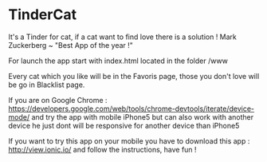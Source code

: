 # TinderCat
It's a Tinder for cat, if a cat want to find love there is a solution ! Mark Zuckerberg ~ "Best App of the year !"

For launch the app start with index.html located in the folder /www

Every cat which you like will be in the Favoris page, those you don't love will be go in Blacklist page.

If you are on Google Chrome : https://developers.google.com/web/tools/chrome-devtools/iterate/device-mode/   and try the app with mobile iPhone5 but can also work with another device he just dont will be responsive for another device than iPhone5

If you want to try this app on your mobile you have to download this app : http://view.ionic.io/     and follow the instructions, have fun !